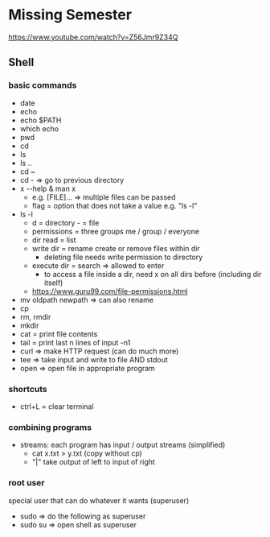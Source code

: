 # Missing Semester

https://www.youtube.com/watch?v=Z56Jmr9Z34Q

## Shell

### basic commands

- date
- echo
- echo $PATH
- which echo
- pwd
- cd
- ls
- ls ..
- cd ~
- cd - => go to previous directory
- x --help & man x
  - e.g. [FILE]... => multiple files can be passed
  - flag = option that does not take a value e.g. "ls -l"
- ls -l
  - d = directory - = file
  - permissions = three groups me / group / everyone
  - dir read = list
  - write dir = rename create or remove files within dir
    - deleting file needs write permission to directory
  - execute dir = search => allowed to enter
    - to access a file inside a dir, need x on all dirs before (including dir itself)
  - https://www.guru99.com/file-permissions.html
- mv oldpath newpath => can also rename
- cp
- rm, rmdir
- mkdir
- cat = print file contents
- tail = print last n lines of input -n1
- curl => make HTTP request (can do much more)
- tee => take input and write to file AND stdout
- open => open file in appropriate program

### shortcuts

- ctrl+L = clear terminal

### combining programs

- streams: each program has input / output streams (simplified)
  - cat x.txt > y.txt (copy without cp)
  - "|" take output of left to input of right

### root user

special user that can do whatever it wants (superuser)

- sudo => do the following as superuser
- sudo su => open shell as superuser